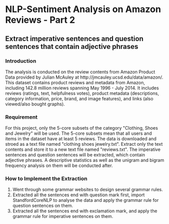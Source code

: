 # NLP-Sentiment Analysis on Amazon Reviews - Part 2
## Extract imperative sentences and question sentences that contain adjective phrases

### Introduction
<p>
	The analysis is conducted on the review contents from Amazon Product Data provided by Julian McAuley at http://jmcauley.ucsd.edu/data/amazon/. This dataset contains product reviews and metadata from Amazon, including 142.8 million reviews spanning May 1996 - July 2014. It includes reviews (ratings, text, helpfulness votes), product metadata (descriptions, category information, price, brand, and image features), and links (also viewed/also bought graphs).
</p>

### Requirement
<p>
	For this project, only the 5-core subsets of the category "Clothing, Shoes and Jewelry" will be used. The 5-core subsets mean that all users and items in the dataset have at least 5 reviews.
	The data is downloaded and stroed as a text file named "clothing shoes jewelry.txt".
	Extract only the text contents and store it to a new text file named "reviews.txt".
	The imperative sentences and question sentences will be extracted, which contain adjective phrases. A descriptive statistics as well as the unigram and bigram frequency analysis on them will be conducted after.
</p>

### How to Implement the Extraction
<ol>
	<li>Went through some grammar websites to design several grammar rules.</li>
	<li>Extracted all the sentences end with question mark first, import StandfordCoreNLP to analyse the data and apply the grammar rule for question sentences on them.</li>
	<li>Extracted all the sentences end with exclamation mark, and apply the grammar rule for imperative sentences on them.</li>
</ol>
